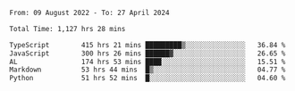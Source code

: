 
<!--START_SECTION:waka-->

```txt
From: 09 August 2022 - To: 27 April 2024

Total Time: 1,127 hrs 28 mins

TypeScript        415 hrs 21 mins █████████▒░░░░░░░░░░░░░░░   36.84 %
JavaScript        300 hrs 26 mins ██████▓░░░░░░░░░░░░░░░░░░   26.65 %
AL                174 hrs 53 mins ████░░░░░░░░░░░░░░░░░░░░░   15.51 %
Markdown          53 hrs 44 mins  █▒░░░░░░░░░░░░░░░░░░░░░░░   04.77 %
Python            51 hrs 52 mins  █░░░░░░░░░░░░░░░░░░░░░░░░   04.60 %
```

<!--END_SECTION:waka-->











